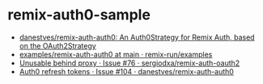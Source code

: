 # remix-auth0-sample

- [danestves/remix\-auth\-auth0: An Auth0Strategy for Remix Auth, based on the OAuth2Strategy](https://github.com/danestves/remix-auth-auth0)
- [examples/remix\-auth\-auth0 at main · remix\-run/examples](https://github.com/remix-run/examples/tree/main/remix-auth-auth0)
- [Unusable behind proxy · Issue \#76 · sergiodxa/remix\-auth\-oauth2](https://github.com/sergiodxa/remix-auth-oauth2/issues/76)
- [Auth0 refresh tokens · Issue \#104 · danestves/remix\-auth\-auth0](https://github.com/danestves/remix-auth-auth0/issues/104)
